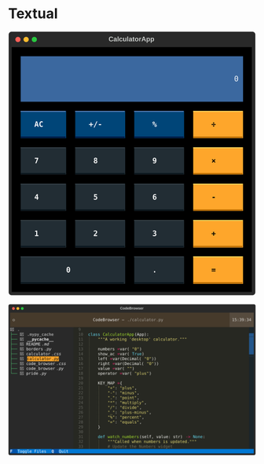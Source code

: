 # Textual

![calculator screenshot](./imgs/calculator.svg)

![calculator screenshot](./imgs/codebrowser.svg)
